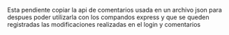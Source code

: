 Esta pendiente copiar la api de comentarios usada en un archivo json para despues poder utilizarla con los compandos express y que se queden registradas las modificaciones realizadas en el login y comentarios
